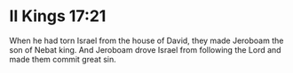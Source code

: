 # II Kings 17:21

When he had torn Israel from the house of David, they made Jeroboam the son of Nebat king. And Jeroboam drove Israel from following the Lord and made them commit great sin.

